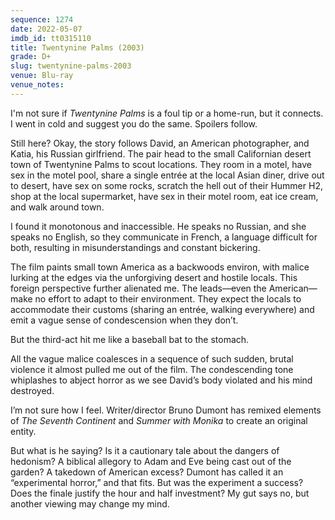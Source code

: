```yaml
---
sequence: 1274
date: 2022-05-07
imdb_id: tt0315110
title: Twentynine Palms (2003)
grade: D+
slug: twentynine-palms-2003
venue: Blu-ray
venue_notes:
---
```


I'm not sure if _Twentynine Palms_ is a foul tip or a home-run, but it connects. I went in cold and suggest you do the same. Spoilers follow.

<!-- end -->

Still here? Okay, the story follows David, an American photographer, and Katia, his Russian girlfriend. The pair head to the small Californian desert town of Twentynine Palms to scout locations. They room in a motel, have sex in the motel pool, share a single entrée at the local Asian diner, drive out to desert, have sex on some rocks, scratch the hell out of their Hummer H2, shop at the local supermarket, have sex in their motel room, eat ice cream, and walk around town.

I found it monotonous and inaccessible. He speaks no Russian, and she speaks no English, so they communicate in French, a language difficult for both, resulting in misunderstandings and constant bickering.

The film paints small town America as a backwoods environ, with malice lurking at the edges via the unforgiving desert and hostile locals. This foreign perspective further alienated me. The leads—even the American—make no effort to adapt to their environment. They expect the locals to accommodate their customs (sharing an entrée, walking everywhere) and emit a vague sense of condescension when they don’t.

But the third-act hit me like a baseball bat to the stomach.

All the vague malice coalesces in a sequence of such sudden, brutal violence it almost pulled me out of the film. The condescending tone whiplashes to abject horror as we see David’s body violated and his mind destroyed.

I’m not sure how I feel. Writer/director Bruno Dumont has remixed elements of <span data-imdb-id="tt0098327">_The Seventh Continent_</span> and <span data-imdb-id="tt0046345">_Summer with Monika_</span> to create an original entity.

But what is he saying? Is it a cautionary tale about the dangers of hedonism? A biblical allegory to Adam and Eve being cast out of the garden? A takedown of American excess? Dumont has called it an “experimental horror,” and that fits. But was the experiment a success? Does the finale justify the hour and half investment? My gut says no, but another viewing may change my mind.
